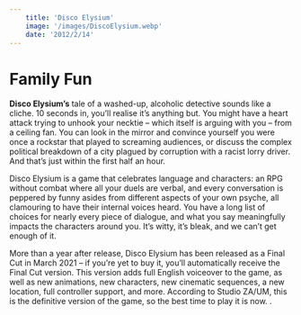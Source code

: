 ```yaml
---
    title: 'Disco Elysium'
    image: '/images/DiscoElysium.webp'
    date: '2012/2/14'
---
```


# Family Fun

__Disco Elysium’s__ tale of a washed-up, alcoholic detective sounds like a cliche. 10 seconds in, you’ll realise it’s anything but. You might have a heart attack trying to unhook your necktie – which itself is arguing with you – from a ceiling fan. You can look in the mirror and convince yourself you were once a rockstar that played to screaming audiences, or discuss the complex political breakdown of a city plagued by corruption with a racist lorry driver. And that’s just within the first half an hour.

Disco Elysium is a game that celebrates language and characters: an RPG without combat where all your duels are verbal, and every conversation is peppered by funny asides from different aspects of your own psyche, all clamouring to have their internal voices heard. You have a long list of choices for nearly every piece of dialogue, and what you say meaningfully impacts the characters around you. It’s witty, it’s bleak, and we can’t get enough of it.

More than a year after release, Disco Elysium has been released as a Final Cut in March 2021 – if you’re yet to buy it, you’ll automatically receive the Final Cut version. This version adds full English voiceover to the game, as well as new animations, new characters, new cinematic sequences, a new location, full controller support, and more. According to Studio ZA/UM, this is the definitive version of the game, so the best time to play it is now. .